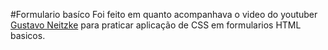 #Formulario basíco
Foi feito em quanto acompanhava o video do youtuber [Gustavo Neitzke](https://www.youtube.com/c/GustavoNeitzke) para praticar aplicação de CSS em formularios HTML basicos.
